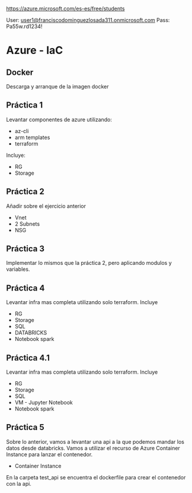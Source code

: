 https://azure.microsoft.com/es-es/free/students


User: user1@franciscodominguezlosada311.onmicrosoft.com
Pass: Pa55w.rd1234!
# Azure - IaC
## Docker
Descarga y arranque de la imagen docker
## Práctica 1
Levantar componentes de azure utilizando:
* az-cli
* arm templates
* terraform

Incluye:
* RG
* Storage

## Práctica 2
Añadir sobre el ejercicio anterior
* Vnet
* 2 Subnets
* NSG

## Práctica 3
Implementar lo mismos que la práctica 2, pero aplicando modulos y variables.

## Práctica 4
Levantar infra mas completa utilizando solo terraform. Incluye
* RG
* Storage
* SQL
* DATABRICKS
* Notebook spark

## Práctica 4.1
Levantar infra mas completa utilizando solo terraform. Incluye
* RG
* Storage
* SQL
* VM - Jupyter Notebook
* Notebook spark


## Práctica 5
Sobre lo anterior, vamos a levantar una api a la que podemos mandar los datos desde databricks.
Vamos a utilizar el recurso de Azure Container Instance para lanzar el contenedor.

* Container Instance

En la carpeta test_api se encuentra el dockerfile para crear el contenedor con la api.
